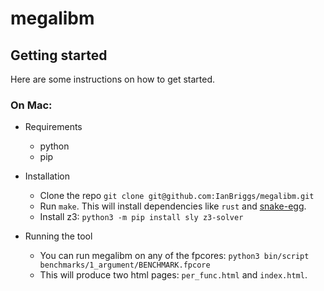 # megalibm

## Getting started

Here are some instructions on how to get started.

### On Mac:
 - Requirements
    * python
    * pip

- Installation
   * Clone the repo `git clone git@github.com:IanBriggs/megalibm.git`
   * Run `make`.
   This will install dependencies like `rust` and [snake-egg](https://github.com/egraphs-good/snake-egg).
   * Install z3: `python3 -m pip install sly z3-solver`

- Running the tool
  - You can run megalibm on any of the fpcores: `python3 bin/script benchmarks/1_argument/BENCHMARK.fpcore`
  - This will produce two html pages: `per_func.html` and `index.html`.

